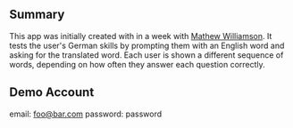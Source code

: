 
## Summary
This app was initially created with in a week with [Mathew Williamson](https://github.com/mathewbwilliamson). It tests the user's
German skills by prompting them with an English word and asking for the translated word. Each user is shown a different sequence
of words, depending on how often they answer each question correctly.

## Demo Account
email: foo@bar.com
password: password
